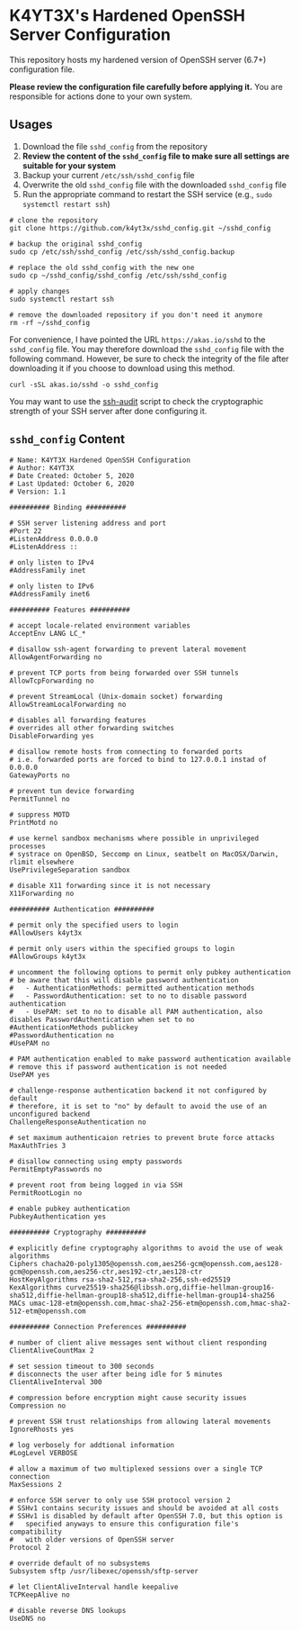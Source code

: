 # K4YT3X's Hardened OpenSSH Server Configuration

This repository hosts my hardened version of OpenSSH server (6.7+) configuration file.

**Please review the configuration file carefully before applying it.** You are responsible for actions done to your own system.

## Usages

1. Download the file `sshd_config` from the repository
1. **Review the content of the `sshd_config` file to make sure all settings are suitable for your system**
1. Backup your current `/etc/ssh/sshd_config` file
1. Overwrite the old `sshd_config` file with the downloaded `sshd_config` file
1. Run the appropriate command to restart the SSH service (e.g., `sudo systemctl restart ssh`)

```shell
# clone the repository
git clone https://github.com/k4yt3x/sshd_config.git ~/sshd_config

# backup the original sshd_config
sudo cp /etc/ssh/sshd_config /etc/ssh/sshd_config.backup

# replace the old sshd_config with the new one
sudo cp ~/sshd_config/sshd_config /etc/ssh/sshd_config

# apply changes
sudo systemctl restart ssh

# remove the downloaded repository if you don't need it anymore
rm -rf ~/sshd_config
```

For convenience, I have pointed the URL `https://akas.io/sshd` to the `sshd_config` file. You may therefore download the `sshd_config` file with the following command. However, be sure to check the integrity of the file after downloading it if you choose to download using this method.

```shell
curl -sSL akas.io/sshd -o sshd_config
```

You may want to use the [ssh-audit](https://github.com/jtesta/ssh-audit) script to check the cryptographic strength of your SSH server after done configuring it.

## `sshd_config` Content

```properties
# Name: K4YT3X Hardened OpenSSH Configuration
# Author: K4YT3X
# Date Created: October 5, 2020
# Last Updated: October 6, 2020
# Version: 1.1

########## Binding ##########

# SSH server listening address and port
#Port 22
#ListenAddress 0.0.0.0
#ListenAddress ::

# only listen to IPv4
#AddressFamily inet

# only listen to IPv6
#AddressFamily inet6

########## Features ##########

# accept locale-related environment variables
AcceptEnv LANG LC_*

# disallow ssh-agent forwarding to prevent lateral movement
AllowAgentForwarding no

# prevent TCP ports from being forwarded over SSH tunnels
AllowTcpForwarding no

# prevent StreamLocal (Unix-domain socket) forwarding
AllowStreamLocalForwarding no

# disables all forwarding features
# overrides all other forwarding switches
DisableForwarding yes

# disallow remote hosts from connecting to forwarded ports
# i.e. forwarded ports are forced to bind to 127.0.0.1 instad of 0.0.0.0
GatewayPorts no

# prevent tun device forwarding
PermitTunnel no

# suppress MOTD
PrintMotd no

# use kernel sandbox mechanisms where possible in unprivileged processes
# systrace on OpenBSD, Seccomp on Linux, seatbelt on MacOSX/Darwin, rlimit elsewhere
UsePrivilegeSeparation sandbox

# disable X11 forwarding since it is not necessary
X11Forwarding no

########## Authentication ##########

# permit only the specified users to login
#AllowUsers k4yt3x

# permit only users within the specified groups to login
#AllowGroups k4yt3x

# uncomment the following options to permit only pubkey authentication
# be aware that this will disable password authentication
#   - AuthenticationMethods: permitted authentication methods
#   - PasswordAuthentication: set to no to disable password authentication
#   - UsePAM: set to no to disable all PAM authentication, also disables PasswordAuthentication when set to no
#AuthenticationMethods publickey
#PasswordAuthentication no
#UsePAM no

# PAM authentication enabled to make password authentication available
# remove this if password authentication is not needed
UsePAM yes

# challenge-response authentication backend it not configured by default
# therefore, it is set to "no" by default to avoid the use of an unconfigured backend
ChallengeResponseAuthentication no

# set maximum authenticaion retries to prevent brute force attacks
MaxAuthTries 3

# disallow connecting using empty passwords
PermitEmptyPasswords no

# prevent root from being logged in via SSH
PermitRootLogin no

# enable pubkey authentication
PubkeyAuthentication yes

########## Cryptography ##########

# explicitly define cryptography algorithms to avoid the use of weak algorithms
Ciphers chacha20-poly1305@openssh.com,aes256-gcm@openssh.com,aes128-gcm@openssh.com,aes256-ctr,aes192-ctr,aes128-ctr
HostKeyAlgorithms rsa-sha2-512,rsa-sha2-256,ssh-ed25519
KexAlgorithms curve25519-sha256@libssh.org,diffie-hellman-group16-sha512,diffie-hellman-group18-sha512,diffie-hellman-group14-sha256
MACs umac-128-etm@openssh.com,hmac-sha2-256-etm@openssh.com,hmac-sha2-512-etm@openssh.com

########## Connection Preferences ##########

# number of client alive messages sent without client responding
ClientAliveCountMax 2

# set session timeout to 300 seconds
# disconnects the user after being idle for 5 minutes
ClientAliveInterval 300

# compression before encryption might cause security issues
Compression no

# prevent SSH trust relationships from allowing lateral movements
IgnoreRhosts yes

# log verbosely for addtional information
#LogLevel VERBOSE

# allow a maximum of two multiplexed sessions over a single TCP connection
MaxSessions 2

# enforce SSH server to only use SSH protocol version 2
# SSHv1 contains security issues and should be avoided at all costs
# SSHv1 is disabled by default after OpenSSH 7.0, but this option is
#   specified anyways to ensure this configuration file's compatibility
#   with older versions of OpenSSH server
Protocol 2

# override default of no subsystems
Subsystem sftp /usr/libexec/openssh/sftp-server

# let ClientAliveInterval handle keepalive
TCPKeepAlive no

# disable reverse DNS lookups
UseDNS no
```
